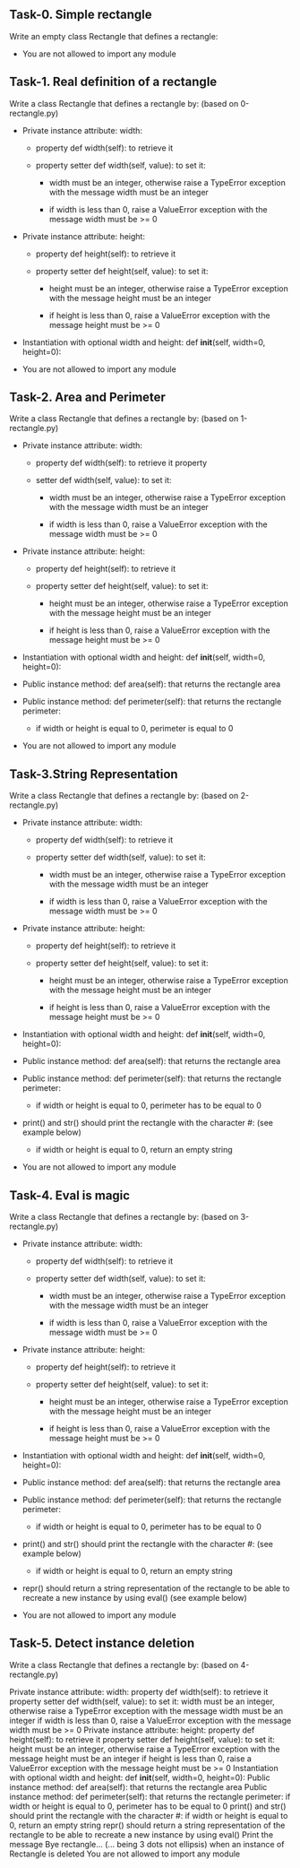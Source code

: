 ## Task-0. Simple rectangle

Write an empty class Rectangle that defines a rectangle:

 - You are not allowed to import any module


## Task-1. Real definition of a rectangle

Write a class Rectangle that defines a rectangle by: (based on 0-rectangle.py)

 - Private instance attribute: width:

	- property def width(self): to retrieve it

	- property setter def width(self, value): to set it:

		- width must be an integer, otherwise raise a TypeError exception with the message width must be an integer

		- if width is less than 0, raise a ValueError exception with the message width must be >= 0

 - Private instance attribute: height:

	- property def height(self): to retrieve it

	- property setter def height(self, value): to set it:

		- height must be an integer, otherwise raise a TypeError exception with the message height must be an integer

		 - if height is less than 0, raise a ValueError exception with the message height must be >= 0

 - Instantiation with optional width and height: def __init__(self, width=0, height=0):

 - You are not allowed to import any module


## Task-2. Area and Perimeter

Write a class Rectangle that defines a rectangle by: (based on 1-rectangle.py)

 - Private instance attribute: width:

	- property def width(self): to retrieve it
property
	- setter def width(self, value): to set it:

		- width must be an integer, otherwise raise a TypeError exception with the message width must be an integer

		- if width is less than 0, raise a ValueError exception with the message width must be >= 0

 - Private instance attribute: height:

	- property def height(self): to retrieve it

	- property setter def height(self, value): to set it:

		- height must be an integer, otherwise raise a TypeError exception with the message height must be an integer

		- if height is less than 0, raise a ValueError exception with the message height must be >= 0

 - Instantiation with optional width and height: def __init__(self, width=0, height=0):

 - Public instance method: def area(self): that returns the rectangle area

 - Public instance method: def perimeter(self): that returns the rectangle perimeter:

	- if width or height is equal to 0, perimeter is equal to 0

 - You are not allowed to import any module


## Task-3.String Representation

Write a class Rectangle that defines a rectangle by: (based on 2-rectangle.py)

 - Private instance attribute: width:

	- property def width(self): to retrieve it

	- property setter def width(self, value): to set it:

		- width must be an integer, otherwise raise a TypeError exception with the message width must be an integer

		- if width is less than 0, raise a ValueError exception with the message width must be >= 0

 - Private instance attribute: height:

	- property def height(self): to retrieve it

	- property setter def height(self, value): to set it:

		- height must be an integer, otherwise raise a TypeError exception with the message height must be an integer

		- if height is less than 0, raise a ValueError exception with the message height must be >= 0

 - Instantiation with optional width and height: def __init__(self, width=0, height=0):

 - Public instance method: def area(self): that returns the rectangle area

 - Public instance method: def perimeter(self): that returns the rectangle perimeter:

	- if width or height is equal to 0, perimeter has to be equal to 0

 - print() and str() should print the rectangle with the character #: (see example below)

	- if width or height is equal to 0, return an empty string

 - You are not allowed to import any module


## Task-4. Eval is magic

Write a class Rectangle that defines a rectangle by: (based on 3-rectangle.py)

 - Private instance attribute: width:

	- property def width(self): to retrieve it

	- property setter def width(self, value): to set it:

		- width must be an integer, otherwise raise a TypeError exception with the message width must be an integer

		- if width is less than 0, raise a ValueError exception with the message width must be >= 0

 - Private instance attribute: height:

	- property def height(self): to retrieve it

	- property setter def height(self, value): to set it:

		- height must be an integer, otherwise raise a TypeError exception with the message height must be an integer

		- if height is less than 0, raise a ValueError exception with the message height must be >= 0

 - Instantiation with optional width and height: def __init__(self, width=0, height=0):

 - Public instance method: def area(self): that returns the rectangle area

 - Public instance method: def perimeter(self): that returns the rectangle perimeter:

	- if width or height is equal to 0, perimeter has to be equal to 0

 - print() and str() should print the rectangle with the character #: (see example below)

	- if width or height is equal to 0, return an empty string

 - repr() should return a string representation of the rectangle to be able to recreate a new instance by using eval() (see example below)

 - You are not allowed to import any module


## Task-5. Detect instance deletion

Write a class Rectangle that defines a rectangle by: (based on 4-rectangle.py)

Private instance attribute: width:
property def width(self): to retrieve it
property setter def width(self, value): to set it:
width must be an integer, otherwise raise a TypeError exception with the message width must be an integer
if width is less than 0, raise a ValueError exception with the message width must be >= 0
Private instance attribute: height:
property def height(self): to retrieve it
property setter def height(self, value): to set it:
height must be an integer, otherwise raise a TypeError exception with the message height must be an integer
if height is less than 0, raise a ValueError exception with the message height must be >= 0
Instantiation with optional width and height: def __init__(self, width=0, height=0):
Public instance method: def area(self): that returns the rectangle area
Public instance method: def perimeter(self): that returns the rectangle perimeter:
if width or height is equal to 0, perimeter has to be equal to 0
print() and str() should print the rectangle with the character #:
if width or height is equal to 0, return an empty string
repr() should return a string representation of the rectangle to be able to recreate a new instance by using eval()
Print the message Bye rectangle... (... being 3 dots not ellipsis) when an instance of Rectangle is deleted
You are not allowed to import any module
